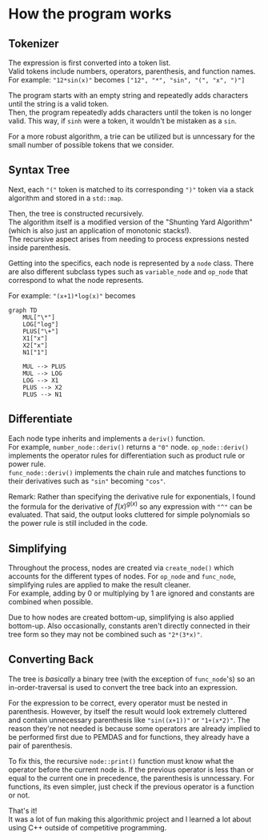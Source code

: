 # How the program works
## Tokenizer
The expression is first converted into a token list.  
Valid tokens include numbers, operators, parenthesis, and function names.  
For example: `"12*sin(x)"` becomes `["12", "*", "sin", "(", "x", ")"]`

The program starts with an empty string and repeatedly adds characters until the string is a valid token.  
Then, the program repeatedly adds characters until the token is no longer valid. This way, if `sinh` were a token, it wouldn't be mistaken as a `sin`.  

For a more robust algorithm, a trie can be utilized but is unncessary for the small number of possible tokens that we consider.

## Syntax Tree
Next, each `"("` token is matched to its corresponding `")"` token via a stack algorithm and stored in a `std::map`.

Then, the tree is constructed recursively.  
The algorithm itself is a modified version of the "Shunting Yard Algorithm" (which is also just an application of monotonic stacks!).  
The recursive aspect arises from needing to process expressions nested inside parenthesis. 

Getting into the specifics, each node is represented by a `node` class. There are also different subclass types such as `variable_node` and `op_node` that correspond to what the node represents. 

For example: `"(x+1)*log(x)"` becomes

```mermaid
graph TD
    MUL["\*"]
    LOG["log"]
    PLUS["\+"]
    X1["x"]
    X2["x"]
    N1["1"]

    MUL --> PLUS
    MUL --> LOG
    LOG --> X1
    PLUS --> X2
    PLUS --> N1
```

## Differentiate
Each node type inherits and implements a `deriv()` function.  
For example, `number_node::deriv()` returns a `"0"` node. `op_node::deriv()` implements the operator rules for differentiation such as product rule or power rule.  
`func_node::deriv()` implements the chain rule and matches functions to their derivatives such as `"sin"` becoming `"cos"`. 

Remark: Rather than specifying the derivative rule for exponentials, I found the formula for the derivative of $f(x)^{g(x)}$ so any expression with `"^"` can be evaluated. That said, the output looks cluttered for simple polynomials so the power rule is still included in the code.

## Simplifying
Throughout the process, nodes are created via `create_node()` which accounts for the different types of nodes. For `op_node` and `func_node`, simplifying rules are applied to make the result cleaner.  
For example, adding by 0 or multiplying by 1 are ignored and constants are combined when possible.  

Due to how nodes are created bottom-up, simplifying is also applied bottom-up.
Also occasionally, constants aren't directly connected in their tree form so they may not be combined such as `"2*(3*x)"`.

## Converting Back 
The tree is *basically* a binary tree (with the exception of `func_node`'s) so an in-order-traversal is used to convert the tree back into an expression.  

For the expression to be correct, every operator must be nested in parenthesis. However, by itself the result would look extremely cluttered and contain unnecessary parenthesis like `"sin((x+1))"` or `"1+(x*2)"`. The reason they're not needed is because some operators are already implied to be performed first due to PEMDAS and for functions, they already have a pair of parenthesis. 

To fix this, the recursive `node::print()` function must know what the operator before the current node is. If the previous operator is less than or equal to the current one in precedence, the parenthesis is unncessary. For functions, its even simpler, just check if the previous operator is a function or not.

That's it!  
It was a lot of fun making this algorithmic project and I learned a lot about using C++ outside of competitive programming.